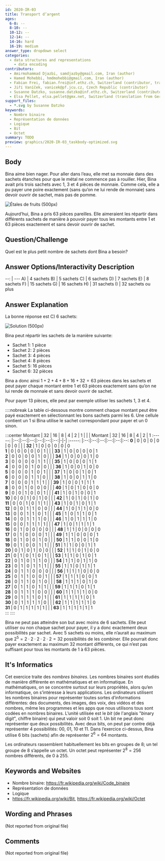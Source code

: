 ```yaml
---
id: 2020-IR-03
title: Transport d’argent
ages:
  6-8: --
  8-10: --
  10-12: --
  12-14: --
  14-16: hard
  16-19: medium
answer_type: dropdown select
categories:
  - data structures and representations
    - data encoding
contributors:
  - Amirmohammad Djazbi, samdjazby@gmail.com, Iran (author)
  - Hamed Mohebbi, hmdmohebbi@gmail.com, Iran (author)
  - Fabian Frei, fabian.frei@inf.ethz.ch, Switzerland (contributor, translation from English into German)
  - Jiří Vaníček, vanicek@pf.jcu.cz, Czech Republic (contributor)
  - Susanne Datzko, susanne.datzko@inf.ethz.ch, Switzerland (contributor, graphics)
  - Elsa Pellet, elsa.pellet@gmx.net, Switzerland (translation from German into French)
support_files:
  - *.svg by Susanne Datzko
keywords:
  - Nombre binaire
  - Représentation de données
  - Logique
  - Bit
  - Octet
summary: TODO
preview: graphics/2020-IR-03_taskbody-optimized.svg
---
```



## Body

Bina aime bien nager. Pour aller dans l’eau, elle met sa monnaie dans des sachets étanches pour que le métal ne commence pas à rouiller. Hier, Bina avait pris trois sachets avec 1, 3 et 4 pièces de monnaie. Comme cela, elle a pu payer une poire exactement (sans qu’on ne lui rende de monnaie) sans devoir ouvrir de sachet, mais pas de pomme.

![](graphics/2020-IR-03_taskbody-optimized.svg "Étales de fruits (500px)")

Aujourd’hui, Bina a pris 63 pièces pareilles. Elle aimeraient les répartir dans différents sachets de manière à pouvoir payer tous les montants entre 1 et 63 pièces exactement et sans devoir ouvrir de sachet.


## Question/Challenge

Quel est le plus petit nombre de sachets dont Bina a besoin?


## Answer Options/Interactivity Description

--: | ---
 A) | 4 sachets
 B) | 5 sachets
 C) | 6 sachets
 D) | 7 sachets
 E) | 8 sachets
 F) | 15 sachets
 G) | 16 sachets
 H) | 31 sachets
 I) | 32 sachets ou plus


## Answer Explanation

La bonne réponse est C) 6 sachets:

![](graphics/2020-IR-03_solution-compatible.svg "Solution (500px)")

Bina peut répartir les sachets de la manière suivante:
 - Sachet 1: 1 pièce
 - Sachet 2: 2 pièces
 - Sachet 3: 4 pièces
 - Sachet 4: 8 pièces
 - Sachet 5: 16 pièces
 - Sachet 6: 32 pièces

Bina a donc ainsi $1 + 2 + 4 + 8 + 16 + 32 = 63$ pièces dans les sachets et peut payer chaque montant entre 1 et 63 pièces exactement sans qu’on ne lui rende de monnaie et sans devoir ouvrir de sachet.

Pour payer 13 pièces, elle peut par exemple utiliser les sachets 1, 3 et 4.

::::nobreak
La table ci-dessous montre comment chaque montant peut être payé exactement en sélectionnant les bons sachets parmi les 6. Une cellule contient un 1 si Bina utilise le sachet correspondant pour payer et un 0 sinon.

:::center
Montant | 32 | 16 | 8  | 4  | 2  | 1  | | | Montant | 32 | 16 | 8  | 4  | 2  | 1 
:-----: |:--:|:--:|:--:|:--:|:--:|:--:|-|-| :-----: |:--:|:--:|:--:|:--:|:--:|:--:
 **0**  | 0  | 0  | 0  | 0  | 0  | 0  | | | **32**  | 1  | 0  | 0  | 0  | 0  | 0  
 **1**  | 0  | 0  | 0  | 0  | 0  | 1  | | | **33**  | 1  | 0  | 0  | 0  | 0  | 1  
 **2**  | 0  | 0  | 0  | 0  | 1  | 0  | | | **34**  | 1  | 0  | 0  | 0  | 1  | 0  
 **3**  | 0  | 0  | 0  | 0  | 1  | 1  | | | **35**  | 1  | 0  | 0  | 0  | 1  | 1  
 **4**  | 0  | 0  | 0  | 1  | 0  | 0  | | | **36**  | 1  | 0  | 0  | 1  | 0  | 0  
 **5**  | 0  | 0  | 0  | 1  | 0  | 1  | | | **37**  | 1  | 0  | 0  | 1  | 0  | 1  
 **6**  | 0  | 0  | 0  | 1  | 1  | 0  | | | **38**  | 1  | 0  | 0  | 1  | 1  | 0  
 **7**  | 0  | 0  | 0  | 1  | 1  | 1  | | | **39**  | 1  | 0  | 0  | 1  | 1  | 1  
 **8**  | 0  | 0  | 1  | 0  | 0  | 0  | | | **40**  | 1  | 0  | 1  | 0  | 0  | 0  
 **9**  | 0  | 0  | 1  | 0  | 0  | 1  | | | **41**  | 1  | 0  | 1  | 0  | 0  | 1  
**10**  | 0  | 0  | 1  | 0  | 1  | 0  | | | **42**  | 1  | 0  | 1  | 0  | 1  | 0  
**11**  | 0  | 0  | 1  | 0  | 1  | 1  | | | **43**  | 1  | 0  | 1  | 0  | 1  | 1  
**12**  | 0  | 0  | 1  | 1  | 0  | 0  | | | **44**  | 1  | 0  | 1  | 1  | 0  | 0  
**13**  | 0  | 0  | 1  | 1  | 0  | 1  | | | **45**  | 1  | 0  | 1  | 1  | 0  | 1  
**14**  | 0  | 0  | 1  | 1  | 1  | 0  | | | **46**  | 1  | 0  | 1  | 1  | 1  | 0  
**15**  | 0  | 0  | 1  | 1  | 1  | 1  | | | **47**  | 1  | 0  | 1  | 1  | 1  | 1  
**16**  | 0  | 1  | 0  | 0  | 0  | 0  | | | **48**  | 1  | 1  | 0  | 0  | 0  | 0  
**17**  | 0  | 1  | 0  | 0  | 0  | 1  | | | **49**  | 1  | 1  | 0  | 0  | 0  | 1  
**18**  | 0  | 1  | 0  | 0  | 1  | 0  | | | **50**  | 1  | 1  | 0  | 0  | 1  | 0  
**19**  | 0  | 1  | 0  | 0  | 1  | 1  | | | **51**  | 1  | 1  | 0  | 0  | 1  | 1  
**20**  | 0  | 1  | 0  | 1  | 0  | 0  | | | **52**  | 1  | 1  | 0  | 1  | 0  | 0  
**21**  | 0  | 1  | 0  | 1  | 0  | 1  | | | **53**  | 1  | 1  | 0  | 1  | 0  | 1  
**22**  | 0  | 1  | 0  | 1  | 1  | 0  | | | **54**  | 1  | 1  | 0  | 1  | 1  | 0  
**23**  | 0  | 1  | 0  | 1  | 1  | 1  | | | **55**  | 1  | 1  | 0  | 1  | 1  | 1  
**24**  | 0  | 1  | 1  | 0  | 0  | 0  | | | **56**  | 1  | 1  | 1  | 0  | 0  | 0  
**25**  | 0  | 1  | 1  | 0  | 0  | 1  | | | **57**  | 1  | 1  | 1  | 0  | 0  | 1  
**26**  | 0  | 1  | 1  | 0  | 1  | 0  | | | **58**  | 1  | 1  | 1  | 0  | 1  | 0  
**27**  | 0  | 1  | 1  | 0  | 1  | 1  | | | **59**  | 1  | 1  | 1  | 0  | 1  | 1  
**28**  | 0  | 1  | 1  | 1  | 0  | 0  | | | **60**  | 1  | 1  | 1  | 1  | 0  | 0  
**29**  | 0  | 1  | 1  | 1  | 0  | 1  | | | **61**  | 1  | 1  | 1  | 1  | 0  | 1  
**30**  | 0  | 1  | 1  | 1  | 1  | 0  | | | **62**  | 1  | 1  | 1  | 1  | 1  | 0  
**31**  | 0  | 1  | 1  | 1  | 1  | 1  | | | **63**  | 1  | 1  | 1  | 1  | 1  | 1  
:::
::::

Bina ne peut pas atteindre son but avec moins de 6 sachets. Elle peut utiliser ou non chaque sachet pour payer, il y a donc exactement deux possibilités par sachet. Avec 5 sachets ou moins, elle n’aurait au maximum que $2^5 = 2 \cdot 2 \cdot 2 \cdot 2 \cdot 2 = 32$ possibilités de les combiner. Elle pourrait donc payer exactement au maximum 32 montant différents, ce qui n’est pas suffisant pour tous les montants de 1 à 63 pièces.


## It's Informatics

Cet exercice traite des _nombres binaires_. Les nombres binaires sont étudiés de manière différente en mathématiques et en informatique. En mathématiques, on se concentre surtout sur leurs propriétés, alors qu’en informatique, on s’intéresse à leurs applications. Les ordinateurs utilisent les nombres binaires pour représenter toutes sortes d’informations différentes: des documents, des images, des voix, des vidéos et des nombres, même les programmes et les apps que nous utilisons tous sont codées en nombres binaires. L’unité utilisée est le _bit_ (de l'anglais "*b*inary dig*it*", chiffre binaire) qui peut valoir soit 0 soit 1. Un bit ne peut donc représenter que deux possibilités. Avec deux bits, on peut par contre déjà représenter 4 possibilités: 00, 01, 10 et 11. Dans l’exercice ci-dessus, Bina utilise 6 bits (sachets) afin de représenter $2^6 = 64$ montants.

Les ordinateurs rassemblent habituellement les bits en groupes de 8; un tel groupe de 8 s’appelle un octet. Un octet peut représenter $2^8 = 256$ nombres différents, de 0 à 255.


## Keywords and Websites

 - Nombre binaire: https://fr.wikipedia.org/wiki/Code_binaire
 - Représentation de données
 - Logique
 - https://fr.wikipedia.org/wiki/Bit, https://fr.wikipedia.org/wiki/Octet


## Wording and Phrases

(Not reported from original file)


## Comments

(Not reported from original file)
